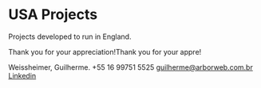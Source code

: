 # USA Projects

Projects developed to run in England.



Thank you for your appreciation!Thank you for your appre!

Weissheimer, Guilherme.
+55 16 99751 5525
guilherme@arborweb.com.br
[Linkedin](https://www.linkedin.com/in/guilherme-weissheimer-400868131/?locale=en_US)